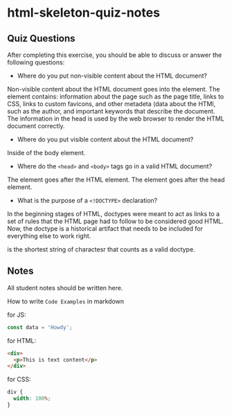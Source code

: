 # html-skeleton-quiz-notes

## Quiz Questions

After completing this exercise, you should be able to discuss or answer the following questions:

- Where do you put non-visible content about the HTML document?

Non-visible content about the HTML document goes into the <head> element.
The <head> element contains:
information about the page such as the page title,
links to CSS, links to custom favicons, and other metadeta (data about the HTMl, such as the author, and important keywords that describe the document.
The information in the head is used by the web browser to render the HTML document correctly.

- Where do you put visible content about the HTML document?

Inside of the body element.

- Where do the `<head>` and `<body>` tags go in a valid HTML document?

The <head> element goes after the HTML element.
The <body> element goes after the head element.

- What is the purpose of a `<!DOCTYPE>` declaration?

In the beginning stages of HTML, doctypes were meant to act as links to a set of rules that the HTML page had to follow to be considered good HTML.
Now, the doctype is a historical artifact that needs to be included for everything else to work right.

<!DOCTYPE html> is the shortest string of charactesr that counts as a valid doctype.

## Notes

All student notes should be written here.

How to write `Code Examples` in markdown

for JS:

```javascript
const data = 'Howdy';
```

for HTML:

```html
<div>
  <p>This is text content</p>
</div>
```

for CSS:

```css
div {
  width: 100%;
}
```
